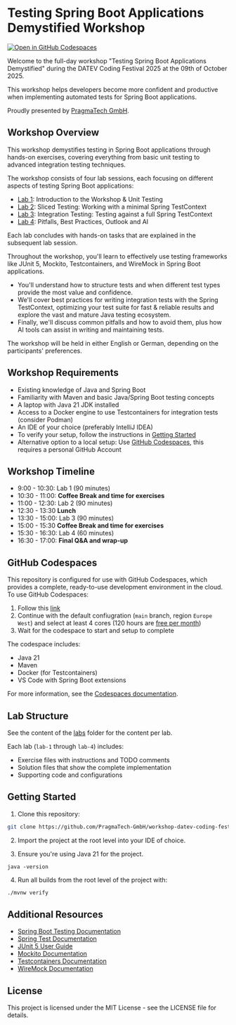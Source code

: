 # Testing Spring Boot Applications Demystified Workshop

[![Open in GitHub Codespaces](https://github.com/codespaces/badge.svg)](https://codespaces.new/PragmaTech-GmbH/workshop-datev-coding-festival-2025)

Welcome to the full-day workshop "Testing Spring Boot Applications Demystified" during the DATEV Coding Festival 2025 at the 09th of October 2025.

This workshop helps developers become more confident and productive when implementing automated tests for Spring Boot applications.

Proudly presented by [PragmaTech GmbH](https://pragmatech.digital/). 

## Workshop Overview

This workshop demystifies testing in Spring Boot applications through hands-on exercises, covering everything from basic unit testing to advanced integration testing techniques.

The workshop consists of four lab sessions, each focusing on different aspects of testing Spring Boot applications:

- [Lab 1](labs/lab-1): Introduction to the Workshop & Unit Testing
- [Lab 2](labs/lab-2): Sliced Testing: Working with a minimal Spring TestContext
- [Lab 3](labs/lab-3): Integration Testing: Testing against a full Spring TestContext
- [Lab 4](labs/lab-4): Pitfalls, Best Practices, Outlook and AI

Each lab concludes with hands-on tasks that are explained in the subsequent lab session.

Throughout the workshop, you'll learn to effectively use testing frameworks like JUnit 5, Mockito, Testcontainers, and WireMock in Spring Boot applications.

- You'll understand how to structure tests and when different test types provide the most value and confidence.
- We'll cover best practices for writing integration tests with the Spring TestContext, optimizing your test suite for fast & reliable results and explore the vast and mature Java testing ecosystem.
- Finally, we'll discuss common pitfalls and how to avoid them, plus how AI tools can assist in writing and maintaining tests.

The workshop will be held in either English or German, depending on the participants' preferences.

## Workshop Requirements

- Existing knowledge of Java and Spring Boot
- Familiarity with Maven and basic Java/Spring Boot testing concepts
- A laptop with Java 21 JDK installed
- Access to a Docker engine to use Testcontainers for integration tests (consider Podman)
- An IDE of your choice (preferably IntelliJ IDEA)
- To verify your setup, follow the instructions in [Getting Started](#getting-started)
- Alternative option to a local setup: Use [GitHub Codespaces](#github-codespaces), this requires a personal GitHub Account

## Workshop Timeline

- 9:00 - 10:30: Lab 1 (90 minutes)
- 10:30 - 11:00: **Coffee Break and time for exercises**
- 11:00 - 12:30: Lab 2 (90 minutes)
- 12:30 - 13:30 **Lunch**
- 13:30 - 15:00: Lab 3 (90 minutes)
- 15:00 - 15:30 **Coffee Break and time for exercises**
- 15:30 - 16:30: Lab 4 (60 minutes)
- 16:30 - 17:00: **Final Q&A and wrap-up**

## GitHub Codespaces

This repository is configured for use with GitHub Codespaces, which provides a complete, ready-to-use development environment in the cloud. To use GitHub Codespaces:

1. Follow this [link](https://codespaces.new/PragmaTech-GmbH/workshop-datev-coding-festival-2025)
2. Continue with the default confiugration (`main` branch, region `Europe West`) and select at least 4 cores (120 hours are [free per month](https://docs.github.com/en/billing/managing-billing-for-your-products/managing-billing-for-github-codespaces/about-billing-for-github-codespaces))
3. Wait for the codespace to start and setup to complete

The codespace includes:
- Java 21
- Maven
- Docker (for Testcontainers)
- VS Code with Spring Boot extensions

For more information, see the [Codespaces documentation](.devcontainer/README.md).

## Lab Structure

See the content of the [labs](labs) folder for the content per lab.

Each lab (`lab-1` through `lab-4`) includes:

- Exercise files with instructions and TODO comments
- Solution files that show the complete implementation
- Supporting code and configurations

## Getting Started

1. Clone this repository:

```bash
git clone https://github.com/PragmaTech-GmbH/workshop-datev-coding-festival-2025.git
```

2. Import the project at the root level into your IDE of choice.

3. Ensure you're using Java 21 for the project.

```
java -version
```

4. Run all builds from the root level of the project with:

```bash
./mvnw verify
```

## Additional Resources

- [Spring Boot Testing Documentation](https://docs.spring.io/spring-boot/docs/current/reference/html/features.html#features.testing)
- [Spring Test Documentation](https://docs.spring.io/spring-framework/reference/testing.html)
- [JUnit 5 User Guide](https://junit.org/junit5/docs/current/user-guide/)
- [Mockito Documentation](https://javadoc.io/doc/org.mockito/mockito-core/latest/org.mockito/org/mockito/Mockito.html)
- [Testcontainers Documentation](https://www.testcontainers.org/)
- [WireMock Documentation](http://wiremock.org/docs/)

## License

This project is licensed under the MIT License - see the LICENSE file for details.
